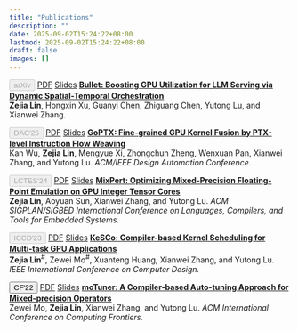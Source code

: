 ```yaml
---
title: "Publications"
description: ""
date: 2025-09-02T15:24:22+08:00
lastmod: 2025-09-02T15:24:22+08:00
draft: false
images: []
---
```


<button type="button" class="btn btn-sm btn-primary" disabled style="opacity: 1;">arXiv</button> <a href="https://arxiv.org/abs/2504.19516" type="button" class="btn btn-outline-primary btn-sm">PDF</a> <a href="" type="button" class="btn btn-outline-primary btn-sm">Slides</a> **[Bullet: Boosting GPU Utilization for LLM Serving via Dynamic Spatial-Temporal Orchestration](https://arxiv.org/abs/2504.19516)** <br>
**Zejia Lin**, Hongxin Xu, Guanyi Chen, Zhiguang Chen, Yutong Lu, and Xianwei Zhang. <br>


<button type="button" class="btn btn-sm btn-primary" disabled style="opacity: 1;">DAC'25</button> <a href="/shared/papers/goptx_dac25.pdf" type="button" class="btn btn-outline-primary btn-sm">PDF</a> <a href="/shared/talks/goptx_dac25_slides.pdf" type="button" class="btn btn-outline-primary btn-sm">Slides</a> **[GoPTX: Fine-grained GPU Kernel Fusion by PTX-level Instruction Flow Weaving]()** <br>
Kan Wu, **Zejia Lin**, Mengyue Xi, Zhongchun Zheng, Wenxuan Pan, Xianwei Zhang, and Yutong Lu. 
*ACM/IEEE Design Automation Conference.*

<button type="button" class="btn btn-sm btn-primary" disabled style="opacity: 1;">LCTES'24</button> <a href="/shared/papers/mixpert_lctes24.pdf" type="button" class="btn btn-outline-primary btn-sm">PDF</a> <a href="/shared/talks/mixpert_lctes24_slides.pdf" type="button" class="btn btn-outline-primary btn-sm">Slides</a> **[MixPert: Optimizing Mixed-Precision Floating-Point Emulation on GPU Integer Tensor Cores](https://dl.acm.org/doi/abs/10.1145/3652032.3657567)** <br>
**Zejia Lin**, Aoyuan Sun, Xianwei Zhang, and Yutong Lu. 
*ACM SIGPLAN/SIGBED International Conference on Languages, Compilers, and Tools for Embedded Systems.*

<button type="button" class="btn btn-sm btn-primary" disabled style="opacity: 1;">ICCD'23</button> <a href="/shared/papers/kesco_iccd23.pdf" type="button" class="btn btn-outline-primary btn-sm">PDF</a> <a href="/shared/talks/kesco_iccd23_slides.pdf" type="button" class="btn btn-outline-primary btn-sm">Slides</a> **[KeSCo: Compiler-based Kernel Scheduling for Multi-task GPU Applications](https://ieeexplore.ieee.org/document/10361015)** <br>
**Zejia Lin**<sup>#</sup>, Zewei Mo<sup>#</sup>, Xuanteng Huang, Xianwei Zhang, and Yutong Lu. 
*IEEE International Conference on Computer Design.*

<button type="button" class="btn btn-sm btn-primary" disabledstyle="opacity: 1;">CF'22</button> <a href="/shared/papers/motuner_cf22.pdf" type="button" class="btn btn-outline-primary btn-sm">PDF</a> <a href="/shared/talks/motuner_cf22_slides.pdf" type="button" class="btn btn-outline-primary btn-sm">Slides</a> **[moTuner: A Compiler-based Auto-tuning Approach for Mixed-precision Operators](https://dl.acm.org/doi/10.1145/3528416.3530231)** <br> 
Zewei Mo, **Zejia Lin**, Xianwei Zhang, and Yutong Lu. 
*ACM International Conference on Computing Frontiers.*

